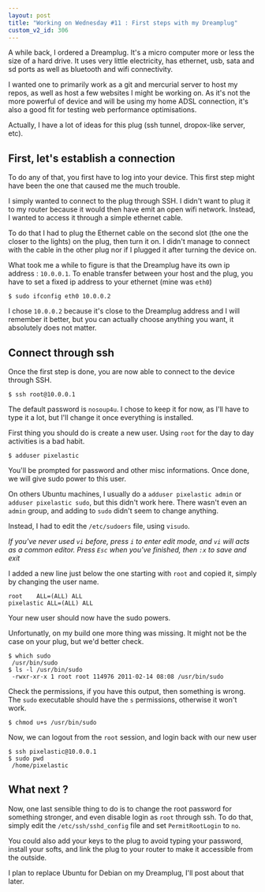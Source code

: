 ```yaml
---
layout: post
title: "Working on Wednesday #11 : First steps with my Dreamplug"
custom_v2_id: 306
---
```


A while back, I ordered a Dreamplug. It's a micro computer more or less the
size of a hard drive. It uses very little electricity, has ethernet, usb, sata
and sd ports as well as bluetooth and wifi connectivity.

I wanted one to primarily work as a git and mercurial server to host my repos,
as well as host a few websites I might be working on. As it's not the more
powerful of device and will be using my home ADSL connection, it's also a good
fit for testing web performance optimisations.

Actually, I have a lot of ideas for this plug (ssh tunnel, dropox-like server,
etc).

## First, let's establish a connection

To do any of that, you first have to log into your device. This first step
might have been the one that caused me the much trouble.

I simply wanted to connect to the plug through SSH. I didn't want to plug it
to my router because it would then have emit an open wifi network. Instead, I
wanted to access it through a simple ethernet cable.

To do that I had to plug the Ethernet cable on the second slot (the one the
closer to the lights) on the plug, then turn it on. I didn't manage to connect
with the cable in the other plug nor if I plugged it after turning the device
on.

What took me a while to figure is that the Dreamplug have its own ip address :
`10.0.0.1`. To enable transfer between your host and the plug, you have to set
a fixed ip address to your ethernet (mine was `eth0`)

    
    $ sudo ifconfig eth0 10.0.0.2 

I chose `10.0.0.2` because it's close to the Dreamplug address and I will
remember it better, but you can actually choose anything you want, it
absolutely does not matter.

## Connect through ssh

Once the first step is done, you are now able to connect to the device through
SSH.

    
    $ ssh root@10.0.0.1

The default password is `nosoup4u`. I chose to keep it for now, as I'll have
to type it a lot, but I'll change it once everything is installed.

First thing you should do is create a new user. Using `root` for the day to
day activities is a bad habit.

    
    $ adduser pixelastic 

You'll be prompted for password and other misc informations. Once done, we
will give sudo power to this user.

On others Ubuntu machines, I usually do a `adduser pixelastic admin` or
`adduser pixelastic sudo`, but this didn't work here. There wasn't even an
`admin` group, and adding to `sudo` didn't seem to change anything.

Instead, I had to edit the `/etc/sudoers` file, using `visudo`.

_If you've never used `vi` before, press `i` to enter edit mode, and `vi` will
acts as a common editor. Press `Esc` when you've finished, then `:x` to save
and exit_

I added a new line just below the one starting with `root` and copied it,
simply by changing the user name.

    
    root    ALL=(ALL) ALL  
    pixelastic ALL=(ALL) ALL  

Your new user should now have the sudo powers.

Unfortunatly, on my build one more thing was missing. It might not be the case
on your plug, but we'd better check.

    
    $ which sudo  
     /usr/bin/sudo  
    $ ls -l /usr/bin/sudo  
     -rwxr-xr-x 1 root root 114976 2011-02-14 08:08 /usr/bin/sudo

Check the permissions, if you have this output, then something is wrong. The
`sudo` executable should have the `s` permissions, otherwise it won't work.

    
    $ chmod u+s /usr/bin/sudo

Now, we can logout from the `root` session, and login back with our new user

    
    $ ssh pixelastic@10.0.0.1  
    $ sudo pwd  
     /home/pixelastic

## What next ?

Now, one last sensible thing to do is to change the root password for
something stronger, and even disable login as `root` through ssh. To do that,
simply edit the `/etc/ssh/sshd_config` file and set `PermitRootLogin` to `no`.

You could also add your keys to the plug to avoid typing your password,
install your softs, and link the plug to your router to make it accessible
from the outside.

I plan to replace Ubuntu for Debian on my Dreamplug, I'll post about that
later.

